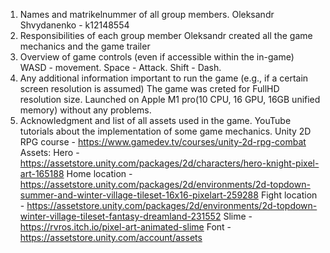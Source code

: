 1. Names and matrikelnummer of all group members.
Oleksandr Shvydanenko - k12148554
2. Responsibilities of each group member
Oleksandr created all the game mechanics and the game trailer
3. Overview of game controls (even if accessible within the in-game)
WASD - movement. Space - Attack. Shift - Dash. 
4. Any additional information important to run the game (e.g., if a certain screen resolution is assumed)
The game was creted for FullHD resolution size. Launched on Apple M1 pro(10 CPU, 16 GPU, 16GB unified memory) without any problems.
5. Acknowledgment and list of all assets used in the game.
YouTube tutorials about the implementation of some game mechanics.
Unity 2D RPG course - https://www.gamedev.tv/courses/unity-2d-rpg-combat
Assets:
Hero - https://assetstore.unity.com/packages/2d/characters/hero-knight-pixel-art-165188
Home location - https://assetstore.unity.com/packages/2d/environments/2d-topdown-summer-and-winter-village-tileset-16x16-pixelart-259288
Fight location - https://assetstore.unity.com/packages/2d/environments/2d-topdown-winter-village-tileset-fantasy-dreamland-231552
Slime - https://rvros.itch.io/pixel-art-animated-slime
Font - https://assetstore.unity.com/account/assets

